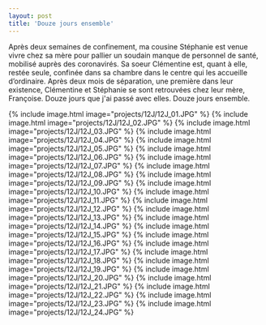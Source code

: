 ```yaml
---
layout: post
title: 'Douze jours ensemble'
---
```


Après deux semaines de confinement, ma cousine Stéphanie est venue vivre chez sa mère pour pallier un soudain manque de personnel de santé, mobilisé auprès des coronavirés. Sa soeur Clémentine est, quant à elle, restée seule, confinée dans sa chambre dans le centre qui les accueille d’ordinaire. Après deux mois de séparation, une première dans leur existence, Clémentine et Stéphanie se sont retrouvées chez leur mère, Françoise. Douze jours que j'ai passé avec elles. Douze jours ensemble.

{% include image.html image="projects/12J/12J_01.JPG" %}
{% include image.html image="projects/12J/12J_02.JPG" %}
{% include image.html image="projects/12J/12J_03.JPG" %}
{% include image.html image="projects/12J/12J_04.JPG" %}
{% include image.html image="projects/12J/12J_05.JPG" %}
{% include image.html image="projects/12J/12J_06.JPG" %}
{% include image.html image="projects/12J/12J_07.JPG" %}
{% include image.html image="projects/12J/12J_08.JPG" %}
{% include image.html image="projects/12J/12J_09.JPG" %}
{% include image.html image="projects/12J/12J_10.JPG" %}
{% include image.html image="projects/12J/12J_11.JPG" %}
{% include image.html image="projects/12J/12J_12.JPG" %}
{% include image.html image="projects/12J/12J_13.JPG" %}
{% include image.html image="projects/12J/12J_14.JPG" %}
{% include image.html image="projects/12J/12J_15.JPG" %}
{% include image.html image="projects/12J/12J_16.JPG" %}
{% include image.html image="projects/12J/12J_17.JPG" %}
{% include image.html image="projects/12J/12J_18.JPG" %}
{% include image.html image="projects/12J/12J_19.JPG" %}
{% include image.html image="projects/12J/12J_20.JPG" %}
{% include image.html image="projects/12J/12J_21.JPG" %}
{% include image.html image="projects/12J/12J_22.JPG" %}
{% include image.html image="projects/12J/12J_23.JPG" %}
{% include image.html image="projects/12J/12J_24.JPG" %}
